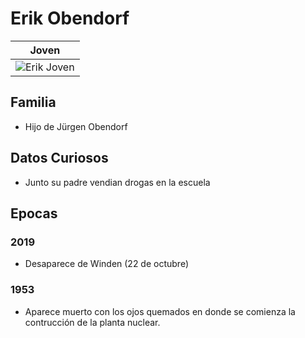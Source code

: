 # Erik Obendorf

| Joven
| ---
| <img src="https://vignette.wikia.nocookie.net/dark-netflix/images/4/43/Erik_Obendorf_Missing_Poster.jpg/revision/latest?cb=20171113012631" alt="Erik Joven">

## Familia

* Hijo de Jürgen Obendorf

## Datos Curiosos

* Junto su padre vendian drogas en la escuela

## Epocas

### 2019

* Desaparece de Winden (22 de octubre)

### 1953

* Aparece muerto con los ojos quemados en donde se comienza la contrucción de la planta nuclear.